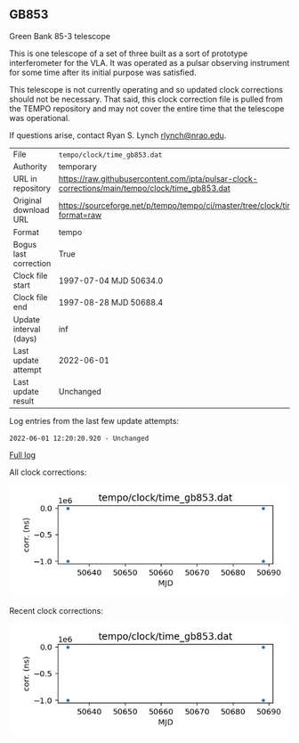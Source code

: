
## GB853

Green Bank 85-3 telescope

This is one telescope of a set of three built as a sort of
prototype interferometer for the VLA. It was operated as a pulsar
observing instrument for some time after its initial purpose was
satisfied.

This telescope is not currently operating and so updated clock
corrections should not be necessary. That said, this clock
correction file is pulled from the TEMPO repository and may not
cover the entire time that the telescope was operational.

If questions arise, contact Ryan S. Lynch <rlynch@nrao.edu>.

|     |     |
|:--- |:--- |
| File | `tempo/clock/time_gb853.dat` |
| Authority | temporary |
| URL in repository | <https://raw.githubusercontent.com/ipta/pulsar-clock-corrections/main/tempo/clock/time_gb853.dat> |
| Original download URL | <https://sourceforge.net/p/tempo/tempo/ci/master/tree/clock/time_gb853.dat?format=raw> |
| Format | tempo |
| Bogus last correction | True |
| Clock file start | 1997-07-04 MJD 50634.0 |
| Clock file end | 1997-08-28 MJD 50688.4 |
| Update interval (days) | inf |
| Last update attempt | 2022-06-01 |
| Last update result | Unchanged |

Log entries from the last few update attempts:
```
2022-06-01 12:20:20.920 - Unchanged
```
[Full log](https://raw.githubusercontent.com/ipta/pulsar-clock-corrections/main/log/tempo/clock/time_gb853.dat.log)


All clock corrections:

![plot of all clock corrections](time_gb853.dat.png "All corrections")

Recent clock corrections:

![plot of recent clock corrections](time_gb853.dat.short.png "Recent corrections")


